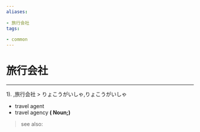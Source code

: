 ```yaml
---
aliases:
    
- 旅行会社
tags:
    
- common
---
```


# 旅行会社
---
1).
,旅行会社 > りょこうがいしゃ,りょこうがいしゃ

- travel agent
- travel agency
**( Noun;)**
> see also: 
            